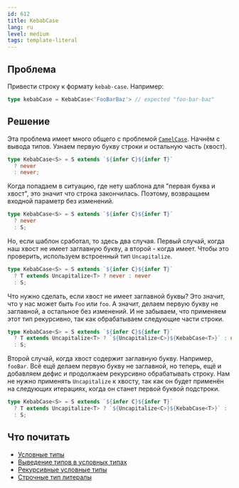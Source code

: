 ```yaml
---
id: 612
title: KebabCase
lang: ru
level: medium
tags: template-literal
---
```


## Проблема

Привести строку к формату `kebab-case`.
Например:

```typescript
type kebabCase = KebabCase<'FooBarBaz'> // expected "foo-bar-baz"
```

## Решение

Эта проблема имеет много общего с проблемой [`CamelCase`](./medium-camelcase.md).
Начнём с вывода типов.
Узнаем первую букву строки и остальную часть (хвост).

```typescript
type KebabCase<S> = S extends `${infer C}${infer T}`
  ? never
  : never;
```

Когда попадаем в ситуацию, где нету шаблона для "первая буква и хвост", это значит что строка закончилась.
Поэтому, возвращаем входной параметр без изменений.

```typescript
type KebabCase<S> = S extends `${infer C}${infer T}`
  ? never
  : S;
```

Но, если шаблон сработал, то здесь два случая.
Первый случай, когда наш хвост не имеет заглавную букву, а второй - когда имеет.
Чтобы это проверить, используем встроенный тип `Uncapitalize`.

```typescript
type KebabCase<S> = S extends `${infer C}${infer T}`
  ? T extends Uncapitalize<T> ? never : never
  : S;
```

Что нужно сделать, если хвост не имеет заглавной буквы?
Это значит, что у нас может быть `Foo` или `foo`.
А значит, делаем первую букву не заглавной, а остальное без изменений.
И не забываем, что применяем этот тип рекурсивно, так как обрабатываем следующие части строки.

```typescript
type KebabCase<S> = S extends `${infer C}${infer T}`
  ? T extends Uncapitalize<T> ? `${Uncapitalize<C>}${KebabCase<T>}` : never
  : S;
```

Второй случай, когда хвост содержит заглавную букву.
Например, `fooBar`.
Всё ещё делаем первую букву не заглавной, но теперь, ещё и добавляем дефис и продолжаем рекурсивно обрабатывать строку.
Нам не нужно применять `Uncapitalize` к хвосту, так как он будет применён на следующих итерациях, когда он станет первой буквой подстроки.

```typescript
type KebabCase<S> = S extends `${infer C}${infer T}`
  ? T extends Uncapitalize<T> ? `${Uncapitalize<C>}${KebabCase<T>}` : `${Uncapitalize<C>}-${KebabCase<T>}`
  : S;
```

## Что почитать

- [Условные типы](https://www.typescriptlang.org/docs/handbook/2/conditional-types.html)
- [Выведение типов в условных типах](https://www.typescriptlang.org/docs/handbook/advanced-types.html#type-inference-in-conditional-types)
- [Рекурсивные условные типы](https://www.typescriptlang.org/docs/handbook/release-notes/typescript-4-1.html#recursive-conditional-types)
- [Строчные тип литералы](https://www.typescriptlang.org/docs/handbook/release-notes/typescript-4-1.html#template-literal-types)
